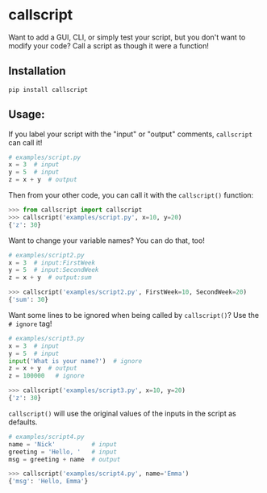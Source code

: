 # callscript

Want to add a GUI, CLI, or simply test your script, but you don't want to modify your code?  Call a script as though it were a function!  

## Installation

`pip install callscript`


## Usage:

If you label your script with the "input" or "output" comments, `callscript` can call it!


```python
# examples/script.py
x = 3  # input
y = 5  # input
z = x + y  # output
```

Then from your other code, you can call it with the `callscript()` function:

```python
>>> from callscript import callscript
>>> callscript('examples/script.py', x=10, y=20)
{'z': 30}

```

Want to change your variable names? You can do that, too!

```python
# examples/script2.py
x = 3  # input:FirstWeek
y = 5  # input:SecondWeek
z = x + y  # output:sum
```

```python
>>> callscript('examples/script2.py', FirstWeek=10, SecondWeek=20)
{'sum': 30}

```

Want some lines to be ignored when being called by `callscript()`?  Use the `# ignore` tag!

```python
# examples/script3.py
x = 3  # input
y = 5  # input
input('What is your name?')  # ignore
z = x + y  # output
z = 100000   # ignore
```

```python
>>> callscript('examples/script3.py', x=10, y=20)
{'z': 30}

```

`callscript()` will use the original values of the inputs in the script as defaults.

```python
# examples/script4.py
name = 'Nick'          # input
greeting = 'Hello, '   # input
msg = greeting + name  # output
```

```python
>>> callscript('examples/script4.py', name='Emma')
{'msg': 'Hello, Emma'}

```